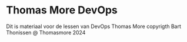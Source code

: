 # Thomas More DevOps
Dit is materiaal voor de lessen van DevOps Thomas More
copyrigth Bart Thonissen @ Thomasmore 2024
